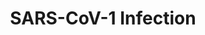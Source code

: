 ---
annotations:
- id: PW:0001028
  parent: disease pathway
  type: Pathway Ontology
  value: infectious disease pathway
- id: PW:0000013
  parent: disease pathway
  type: Pathway Ontology
  value: disease pathway
- id: DOID:2945
  parent: disease by infectious agent
  type: Disease Ontology
  value: severe acute respiratory syndrome
- id: DOID:934
  parent: disease by infectious agent
  type: Disease Ontology
  value: viral infectious disease
authors:
- ReactomeTeam
- DeSl
description: The SARS-CoV-1 coronavirus is the causative agent of the outbreak of
  severe acute respiratory syndrome in 2003 that caused 8,098 known cases of the disease
  and 774 deaths. The molecular events involved in viral infection and the response
  of the human host to it have since been studied in detail and are annotated here
  (de Wit et al. 2016; Marra et al. 2003). The SARS-CoV-1 viral infection pathway
  here uses entries listed in the UniProt "Human SARS coronavirus (SARS-CoV) (Severe
  acute respiratory syndrome coronavirus)" taxonomy.<br><br>SARS-CoV-1 infection begins
  with the binding of viral S (spike) protein to cell surface angiotensin converting
  enzyme 2 (ACE2) and endocytosis of the bound virion. Within the endocytic vesicle,
  host proteases mediate cleavage of S protein into S1 and S2 fragments, leading to
  S2-mediated fusion of the viral and host endosome membranes and release of the viral
  capsid into the host cell cytosol. The capsid is uncoated to free the viral genomic
  RNA, whose cap-dependent translation produces polyprotein pp1a and, by means of
  a 1-base frameshift, polyprotein pp1ab. Autoproteolytic cleavage of pp1a and pp1ab
  generates 15 or 16 nonstructural proteins (nsps) with various functions. Importantly,
  the RNA dependent RNA polymerase (RdRP) activity is encoded in nsp12. Nsp3, 4, and
  6 induce rearrangement of the cellular endoplasmic reticulum membrane to form cytosolic
  double membrane vesicles (DMVs) where the viral replication transcription complex
  is assembled and anchored. With viral genomic RNA as a template, viral replicase-transcriptase
  synthesizes a full length negative sense antigenome, which in turn serves as a template
  for the synthesis of new genomic RNA. The replicase-transcriptase can also switch
  template during discontinuous transcription of the genome at transcription regulated
  sequences to produce a nested set of negative-sense subgenomic (sg) RNAs, which
  are used as templates for the synthesis of positive-sense sgRNAs that are translated
  to generate viral proteins. Finally, viral particle assembly occurs in the ER Golgi
  intermediate compartment (ERGIC). Viral M protein provides the scaffold for virion
  morphogenesis (Fung & Liu 2019; Masters 2006).  View original pathway at [http://www.reactome.org/PathwayBrowser/#DIAGRAM=9678108
  Reactome].
last-edited: 2021-01-25
organisms:
- Homo sapiens
redirect_from:
- /index.php/Pathway:WP5020
- /instance/WP5020
revision: null
schema-jsonld:
- '@context': https://schema.org/
  '@id': https://wikipathways.github.io/pathways/WP5020.html
  '@type': Dataset
  creator:
    '@type': Organization
    name: WikiPathways
  description: The SARS-CoV-1 coronavirus is the causative agent of the outbreak of
    severe acute respiratory syndrome in 2003 that caused 8,098 known cases of the
    disease and 774 deaths. The molecular events involved in viral infection and the
    response of the human host to it have since been studied in detail and are annotated
    here (de Wit et al. 2016; Marra et al. 2003). The SARS-CoV-1 viral infection pathway
    here uses entries listed in the UniProt "Human SARS coronavirus (SARS-CoV) (Severe
    acute respiratory syndrome coronavirus)" taxonomy.<br><br>SARS-CoV-1 infection
    begins with the binding of viral S (spike) protein to cell surface angiotensin
    converting enzyme 2 (ACE2) and endocytosis of the bound virion. Within the endocytic
    vesicle, host proteases mediate cleavage of S protein into S1 and S2 fragments,
    leading to S2-mediated fusion of the viral and host endosome membranes and release
    of the viral capsid into the host cell cytosol. The capsid is uncoated to free
    the viral genomic RNA, whose cap-dependent translation produces polyprotein pp1a
    and, by means of a 1-base frameshift, polyprotein pp1ab. Autoproteolytic cleavage
    of pp1a and pp1ab generates 15 or 16 nonstructural proteins (nsps) with various
    functions. Importantly, the RNA dependent RNA polymerase (RdRP) activity is encoded
    in nsp12. Nsp3, 4, and 6 induce rearrangement of the cellular endoplasmic reticulum
    membrane to form cytosolic double membrane vesicles (DMVs) where the viral replication
    transcription complex is assembled and anchored. With viral genomic RNA as a template,
    viral replicase-transcriptase synthesizes a full length negative sense antigenome,
    which in turn serves as a template for the synthesis of new genomic RNA. The replicase-transcriptase
    can also switch template during discontinuous transcription of the genome at transcription
    regulated sequences to produce a nested set of negative-sense subgenomic (sg)
    RNAs, which are used as templates for the synthesis of positive-sense sgRNAs that
    are translated to generate viral proteins. Finally, viral particle assembly occurs
    in the ER Golgi intermediate compartment (ERGIC). Viral M protein provides the
    scaffold for virion morphogenesis (Fung & Liu 2019; Masters 2006).  View original
    pathway at [http://www.reactome.org/PathwayBrowser/#DIAGRAM=9678108 Reactome].
  keywords:
  - (minus strand)
  - (plus strand)
  - '1-deoxynojirimycin '
  - 3CLp
  - 3CLp dimer
  - 3a
  - 3a tetramer
  - 3a:membranous
  - 3xPalmC-E
  - 5'-diphosphate(3-)
  - 5'-diphosphate(3âˆ’)
  - 7a
  - '7a '
  - 7a:O-glycosyl
  - 7a:O-glycosyl 3a
  - 8b
  - '8b '
  - 8b:MAP1LC3B
  - 9b
  - ACE2
  - ACE2 inhibitors
  - ADP
  - ADPr-p-S177-Ncap
  - ATP
  - 'BECN1 '
  - Bilayer Membrane
  - CANX
  - 'CHMP2A '
  - 'CHMP2B '
  - 'CHMP3 '
  - 'CHMP4A '
  - 'CHMP4B '
  - 'CHMP4C '
  - 'CHMP6 '
  - 'CHMP7 '
  - CMP
  - CMP-Neu5Ac
  - CQ, HCQ
  - 'CQ2+ '
  - CQ2+, HCQ2+
  - CTSL inhibitors
  - 'CTSL(114-288) '
  - 'CTSL(292-333) '
  - CTSL:CTSL inhibitors
  - Cathepsin L1
  - CoA-SH
  - DDX5
  - 'DDX5 '
  - ER
  - ER-alpha
  - ER-alpha-glucosidase
  - ESCRT-III
  - GALNT1
  - 'GANAB '
  - GSK3
  - 'GSK3A '
  - GSK3B
  - 'GSK3B '
  - GSK3B:GSKi
  - GSKi
  - GTP
  - GalNAc-O-3a
  - H+
  - H2O
  - 'HCQ '
  - Host Derived Lipid
  - 'Host Derived Lipid Bilayer Membrane '
  - 'Li<sup>+</sup> '
  - M
  - 'M '
  - M lattice
  - MAP1LC3B
  - 'MAP1LC3B '
  - MGAT1
  - 'MOGS '
  - N
  - N-glycan
  - N-glycan E
  - N-glycan M
  - 'N-glycan M '
  - N-glycan Spike
  - N-glycan nsp3
  - N-glycan nsp3-4
  - N-glycan nsp4
  - 'N-glycan pp1a-nsp3 '
  - 'N-glycan pp1a-nsp3-4 '
  - 'N-glycan pp1a-nsp4 '
  - 'N-glycan pp1ab-nsp3 '
  - 'N-glycan pp1ab-nsp3-4 '
  - 'N-glycan pp1ab-nsp4 '
  - N-glycan-PALM-Spike
  - NAD+
  - NAM
  - 'NHC '
  - NMP
  - NTP
  - Ncap
  - O-glycosyl 3a
  - 'O-glycosyl 3a '
  - 'PARP10 '
  - 'PARP14 '
  - 'PARP16 '
  - 'PARP4 '
  - 'PARP6 '
  - 'PARP8 '
  - 'PARP9 '
  - PARPs
  - 'PIK3C3 '
  - 'PIK3R4 '
  - PPi
  - 'PRKCSH '
  - Pi
  - RB1
  - 'RB1 '
  - RNA
  - RNA (plus strand)
  - RNA complement
  - RNA minus
  - RNA minus strand
  - 'RNA primer '
  - 'RNA:'
  - RNA:7a:O-glycosyl
  - RNA:O-glycosyl 3a
  - 'RPS27A(1-76) '
  - RTC
  - RTC inhibitors
  - S-adenosyl-L-homocysteine
  - S-adenosyl-L-methionine
  - 'S1:S2:M:E:'
  - 'S1:S2:M:E:encapsidated SARS coronavirus genomic RNA: 7a:O-glycosyl 3a tetramer'
  - S3:M:E:encapsidated
  - SARS
  - SARS coronavirus
  - 'SARS coronavirus nascent genomic RNA complement (minus strand) with mismatched
    3'' nucleotide '
  - SARS-CoV-1
  - SARS-CoV-1 gRNA
  - SARS-CoV-1 gRNA:RTC
  - SARS-CoV-1 genomic
  - 'SARS-CoV-1 genomic RNA (plus strand) '
  - SARS-CoV-1 minus
  - 'SARS-CoV-1 nascent genomic RNA complement (minus strand) '
  - SARS-CoV-1 plus
  - 'ST3GAL1 '
  - 'ST3GAL2 '
  - 'ST3GAL3 '
  - 'ST3GAL4 '
  - 'ST6GAL1 '
  - 'ST6GALNAC2 '
  - 'ST6GALNAC3 '
  - 'ST6GALNAC4 '
  - SUMO-p-Ncap
  - SUMO-p-Ncap dimer
  - 'SUMO1-C93-UBE2I '
  - SUMO1-K62-ADPr-p-S177-Ncap
  - 'SUMO1-K62-ADPr-p-S177-Ncap '
  - SUMO1-K62-p-S177-Ncap dimer
  - SUMO1:C93-UBE2I
  - Spike
  - TMPRSS2
  - 'TMPRSS2 '
  - TMPRSS2 inhibitors
  - TMPRSS2:TMPRSS2
  - 'UBA52(1-76) '
  - 'UBB(1-76) '
  - 'UBB(153-228) '
  - 'UBB(77-152) '
  - 'UBC(1-76) '
  - 'UBC(153-228) '
  - 'UBC(229-304) '
  - 'UBC(305-380) '
  - 'UBC(381-456) '
  - 'UBC(457-532) '
  - 'UBC(533-608) '
  - 'UBC(609-684) '
  - 'UBC(77-152) '
  - UBE2I
  - 'UBE2I-G97-SUMO1 '
  - UDP
  - UDP-GalNAc
  - UDP-N-acetyl-alpha-D-glucosamine(2âˆ’)
  - 'UVRAG '
  - UVRAG complex
  - Ub
  - Ub-3xPalmC-E
  - 'Ub-3xPalmC-E '
  - VCP
  - VHL
  - 'VHL '
  - ZCRB1
  - 'ZCRB1 '
  - ZCRB1:SARS-CoV-1
  - a nucleotide sugar
  - alpha-glucosidases
  - beta-D-glucose
  - 'camostat '
  - 'cepharanthine '
  - complement (minus
  - complex
  - 'complex N-glycan-PALM-Spike '
  - 'complex N-glycan-PALM-Spike S1 Fragment '
  - 'complex N-glycan-PALM-Spike S2 Fragment '
  - 'compound 11r '
  - coronavirus
  - coronavirus genomic
  - dimer:SARS
  - dimer:Î±-Ketoamides
  - encapsidated SARS
  - gRNA
  - gRNA with secondary
  - gRNA:RTC:RNA
  - gRNA:RTC:RNA primer
  - gRNA:RTC:nascent
  - genomic
  - genomic RNA (plus
  - 'genomic RNA:'
  - glucosidases:ER-alpha glucosidase inhibitors
  - glycosylated-ACE2
  - 'glycosylated-ACE2 '
  - glycosylated-ACE2:ACE2 inhibitors
  - inhibitors
  - lattice:E
  - m7G(5')pppAm-SARS-CoV-1 plus strand subgenomic mRNAs
  - m7G(5')pppAm-capped
  - 'm7G(5'')pppAm-capped SARS-CoV-1 genomic RNA complement (minus strand) '
  - m7G(5')pppAm-capped,
  - 'm7G(5'')pppAm-capped, polyadenylated SARS-CoV-1 genomic RNA (plus strand) '
  - m7G(5')pppAm-capped,polyadenylated mRNA2
  - 'm7G(5'')pppAm-capped,polyadenylated mRNA2 '
  - m7G(5')pppAm-capped,polyadenylated mRNA3
  - 'm7G(5'')pppAm-capped,polyadenylated mRNA3 '
  - m7G(5')pppAm-capped,polyadenylated mRNA4
  - 'm7G(5'')pppAm-capped,polyadenylated mRNA4 '
  - m7G(5')pppAm-capped,polyadenylated mRNA5
  - 'm7G(5'')pppAm-capped,polyadenylated mRNA5 '
  - 'm7G(5'')pppAm-capped,polyadenylated mRNA6 '
  - 'm7G(5'')pppAm-capped,polyadenylated mRNA7 '
  - 'm7G(5'')pppAm-capped,polyadenylated mRNA8 '
  - m7G(5')pppAm-capped,polyadenylated-mRNA9
  - 'm7G(5'')pppAm-capped,polyadenylated-mRNA9 '
  - 'm7G(5'')pppAm-mRNA2 '
  - 'm7G(5'')pppAm-mRNA3 '
  - 'm7G(5'')pppAm-mRNA4 '
  - 'm7G(5'')pppAm-mRNA5 '
  - 'm7G(5'')pppAm-mRNA6 '
  - 'm7G(5'')pppAm-mRNA7 '
  - 'm7G(5'')pppAm-mRNA8 '
  - 'm7G(5'')pppAm-mRNA9 '
  - m7GpppA-SARS-CoV-1
  - m7GpppA-capped
  - 'm7GpppA-capped SARS-CoV-1 genomic RNA (plus strand) '
  - 'm7GpppA-mRNA2 '
  - 'm7GpppA-mRNA3 '
  - 'm7GpppA-mRNA4 '
  - 'm7GpppA-mRNA5 '
  - 'm7GpppA-mRNA6 '
  - 'm7GpppA-mRNA7 '
  - 'm7GpppA-mRNA8 '
  - 'm7GpppA-mRNA9 '
  - 'mRNA2 '
  - 'mRNA2 minus strand '
  - 'mRNA3 '
  - 'mRNA3 minus strand '
  - 'mRNA4 '
  - 'mRNA4 minus strand '
  - 'mRNA5 '
  - 'mRNA5 minus strand '
  - 'mRNA6 '
  - 'mRNA6 minus strand '
  - 'mRNA7 '
  - 'mRNA7 minus strand '
  - 'mRNA8 '
  - 'mRNA8 minus strand '
  - 'mRNA9 '
  - 'mRNA9 minus strand '
  - mRNAs
  - 'mefloquine '
  - nascent E
  - nascent M
  - nascent Spike
  - nsp1
  - nsp1-4
  - nsp10
  - nsp10:nsp14
  - nsp13:DDX5
  - nsp15 hexamer
  - nsp15:RB1
  - nsp16:VHL
  - nsp16:nsp10
  - nsp2
  - nsp3
  - nsp3-4
  - nsp3:nsp4
  - nsp3:nsp4:nsp6
  - nsp4
  - nsp5
  - nsp6
  - nsp7
  - nsp7:nsp8
  - nsp7:nsp8:nsp12
  - nsp7:nsp8:nsp12:nsp14:nsp10
  - nsp7:nsp8:nsp12:nsp14:nsp10:nsp13
  - nsp7:nsp8:nsp12:nsp14:nsp10:nsp13:nsp15
  - nsp8
  - nsp8:MAP1LC3B
  - nsp9
  - nsp9 dimer
  - nucleoside
  - nucleotide
  - nucleotide-sugar
  - p-S177,S181,S185,S187,S189,S191,S195,T199,S203,S207-N
  - p-S177-Ncap
  - palmitoyl-CoA
  - pentamer
  - plus strand
  - polyadenylated
  - pp1a
  - 'pp1a '
  - pp1a dimer
  - 'pp1a-nsp1 '
  - pp1a-nsp1-4
  - 'pp1a-nsp1-4 '
  - pp1a-nsp10
  - 'pp1a-nsp10 '
  - pp1a-nsp11
  - 'pp1a-nsp2 '
  - 'pp1a-nsp3 '
  - 'pp1a-nsp3-4 '
  - 'pp1a-nsp4 '
  - pp1a-nsp5
  - 'pp1a-nsp5 '
  - pp1a-nsp6
  - 'pp1a-nsp6 '
  - pp1a-nsp6-11
  - pp1a-nsp7
  - 'pp1a-nsp7 '
  - pp1a-nsp8
  - 'pp1a-nsp8 '
  - pp1a-nsp9
  - 'pp1a-nsp9 '
  - pp1ab
  - 'pp1ab-nsp1 '
  - pp1ab-nsp1-4
  - 'pp1ab-nsp1-4 '
  - pp1ab-nsp10
  - 'pp1ab-nsp10 '
  - pp1ab-nsp12
  - 'pp1ab-nsp12 '
  - pp1ab-nsp13
  - 'pp1ab-nsp13 '
  - pp1ab-nsp14
  - 'pp1ab-nsp14 '
  - pp1ab-nsp15
  - 'pp1ab-nsp15 '
  - pp1ab-nsp16
  - 'pp1ab-nsp16 '
  - 'pp1ab-nsp2 '
  - 'pp1ab-nsp3 '
  - pp1ab-nsp3-4
  - 'pp1ab-nsp3-4 '
  - 'pp1ab-nsp4 '
  - pp1ab-nsp5
  - 'pp1ab-nsp5 '
  - pp1ab-nsp6
  - 'pp1ab-nsp6 '
  - pp1ab-nsp7
  - 'pp1ab-nsp7 '
  - pp1ab-nsp8
  - 'pp1ab-nsp8 '
  - pp1ab-nsp9
  - 'pp1ab-nsp9 '
  - primer:RTC
  - protein:encapsidated SARS coronavirus genomic RNA
  - secondary
  - sialyltransferases
  - strand subgenomic
  - strand)
  - strand):RTC
  - strand):RTC:RTC
  - strand:RTC
  - structure
  - structure:RTC
  - structure:RTC:nascent RNA minus strand
  - subgenomic mRNAs
  - 'teicoplanin '
  - tetramer
  - tetramer:glycosylated-ACE2
  - trimer
  - trimmed
  - trimmed N-glycan
  - 'trimmed N-glycan-PALM-Spike '
  - trimmed unfolded
  - with
  - with mismatched
  - Î±-Ketoamides
  license: CC0
  name: SARS-CoV-1 Infection
seo: CreativeWork
title: SARS-CoV-1 Infection
wpid: WP5020
---